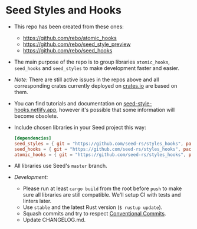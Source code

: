 # Seed Styles and Hooks

- This repo has been created from these ones:
  - https://github.com/rebo/atomic_hooks
  - https://github.com/rebo/seed_style_preview
  - https://github.com/rebo/seed_hooks

 - The main purpose of the repo is to group libraries `atomic_hooks`, `seed_hooks` and `seed_styles` to make development faster and easier.

 - _Note:_ There are still active issues in the repos above and all corresponding crates currently deployed on [crates.io](https://crates.io/) are based on them.

 - You can find tutorials and documentation on [seed-style-hooks.netlify.app](https://seed-style-hooks.netlify.app/), however it's possible that some information will become obsolete.

 - Include chosen libraries in your Seed project this way:
    ```toml
    [dependencies]
    seed_styles = { git = "https://github.com/seed-rs/styles_hooks", package = "seed_styles", branch = "main" }
    seed_hooks = { git = "https://github.com/seed-rs/styles_hooks", package = "seed_hooks", branch = "main" }
    atomic_hooks = { git = "https://github.com/seed-rs/styles_hooks", package = "atomic_hooks", branch = "main" }
    ```

- All libraries use Seed's `master` branch.

- _Development:_ 
   - Please run at least `cargo build` from the root before `push` to make sure all libraries are still compatible. We'll setup CI with tests and linters later. 
   - Use `stable` and the latest Rust version (`$ rustup update`).
   - Squash commits and try to respect [Conventional Commits](https://www.conventionalcommits.org/en/v1.0.0/).
   - Update CHANGELOG.md.
